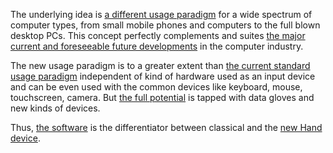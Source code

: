 The underlying idea is [a different usage paradigm](https://github.com/astefaniuc/Hand/wiki) for a wide spectrum  of computer types, from small mobile phones and computers to the full blown desktop PCs. This concept perfectly complements and suites [the major current and foreseeable future developments](https://github.com/astefaniuc/Hand/wiki/Technology-trends-and-their-interpretation) in the computer industry.

The new usage paradigm is to a greater extent than [the current standard usage paradigm](https://github.com/astefaniuc/Hand/wiki/The-WIMP-paradigm) independent of kind of hardware used as an input device and can be even used with the common devices like keyboard, mouse, touchscreen, camera. But [the full potential](https://github.com/astefaniuc/Hand/wiki/Strengths-and-weaknesses-of-the-Hand-paradigm) is tapped with data gloves and new kinds of devices.

Thus, [the software](https://github.com/astefaniuc/Hand/wiki/The-Hand-UI) is the differentiator between classical and the [new Hand device](https://github.com/astefaniuc/Hand/wiki/The-Hand-device).
